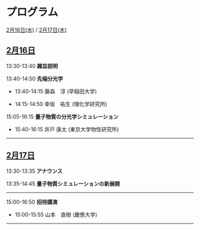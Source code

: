 # プログラム

[2月16日(水)](#0216) / [2月17日(木)](#0217)

<h2 id="0216" class="date"><a href="abstracts#0216">2月16日</a></h2>

13:30-13:40 **趣旨説明**
 
<!-- <div class="chair">Chair:  </div> -->

13:40-14:50 **先端分光学**

- 13:40-14:15 藤森　淳 (早稲田大学)

- 14:15-14:50 幸坂　祐生 (理化学研究所)

15:05-16:15 **量子物質の分光学シミュレーション**

- 15:40-16:15 井戸 康太 (東京大学物性研究所)

<!-- [tmp](abstracts#yamaji)-->


<!-- <div class="chair">Chair:  </div> -->

-----

<h2 id="0217" class="date"><a href="abstracts#0217">2月17日</a></h2>

13:30-13:35 **アナウンス**

13:35-14:45 **量子物質シミュレーションの新展開**

<!-- - 13:35-14:10 野村 悠祐 (理化学研究所) -->

<!-- - 14:10-14:45 藤堂眞治 (東京大学) -->

-----

15:00-16:50 **招待講演**

- 15:00-15:55 山本　直樹 (慶應大学)

<!-- - 15:55-16:50 水上 渉 (大阪大学) -->

-----
